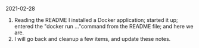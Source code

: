 2021-02-28

1. Reading the README I installed a Docker application; started it up; entered the "docker run ..."command from the README file; and here we are.
2. I will go back and cleanup a few items, and update these notes.

